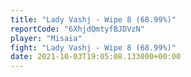 ```yaml
---
title: "Lady Vashj - Wipe 8 (68.99%)"
reportCode: "6XhjdQmtyfBJDVzN"
player: "Misaia"
fight: "Lady Vashj - Wipe 8 (68.99%)"
date: 2021-10-03T19:05:08.133000+00:00
---
```


